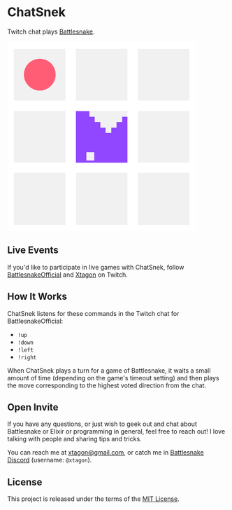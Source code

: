 # ChatSnek

Twitch chat plays [Battlesnake][battlesnake].

![Avatar of a small Battlesnake game board with a purple snake near food](chatsnek_avatar.png)

## Live Events

If you'd like to participate in live games with ChatSnek, follow
[BattlesnakeOfficial][battlesnake-twitch] and [Xtagon][xtagon-twitch] on
Twitch.

## How It Works

ChatSnek listens for these commands in the Twitch chat for BattlesnakeOfficial:

- `!up`
- `!down`
- `!left`
- `!right`

When ChatSnek plays a turn for a game of Battlesnake, it waits a small amount
of time (depending on the game's timeout setting) and then plays the move
corresponding to the highest voted direction from the chat.

## Open Invite

If you have any questions, or just wish to geek out and chat about Battlesnake
or Elixir or programming in general, feel free to reach out! I love talking
with people and sharing tips and tricks.

You can reach me at [xtagon@gmail.com](mailto:xtagon@gmail.com), or catch me in
[Battlesnake Discord][battlesnake-discord] (username: `@xtagon`).

## License

This project is released under the terms of the [MIT License](LICENSE.txt).

[battlesnake]: https://play.battlesnake.com/
[battlesnake-discord]: https://play.battlesnake.com/discord/
[battlesnake-twitch]: https://www.twitch.tv/battlesnakeofficial
[xtagon-twitch]: https://www.twitch.tv/xtagon
